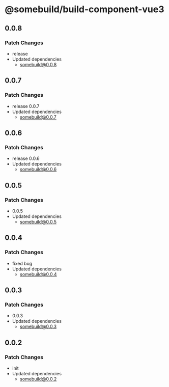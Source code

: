 # @somebuild/build-component-vue3

## 0.0.8

### Patch Changes

- release
- Updated dependencies
  - somebuild@0.0.8

## 0.0.7

### Patch Changes

- release 0.0.7
- Updated dependencies
  - somebuild@0.0.7

## 0.0.6

### Patch Changes

- release 0.0.6
- Updated dependencies
  - somebuild@0.0.6

## 0.0.5

### Patch Changes

- 0.0.5
- Updated dependencies
  - somebuild@0.0.5

## 0.0.4

### Patch Changes

- fixed bug
- Updated dependencies
  - somebuild@0.0.4

## 0.0.3

### Patch Changes

- 0.0.3
- Updated dependencies
  - somebuild@0.0.3

## 0.0.2

### Patch Changes

- init
- Updated dependencies
  - somebuild@0.0.2
